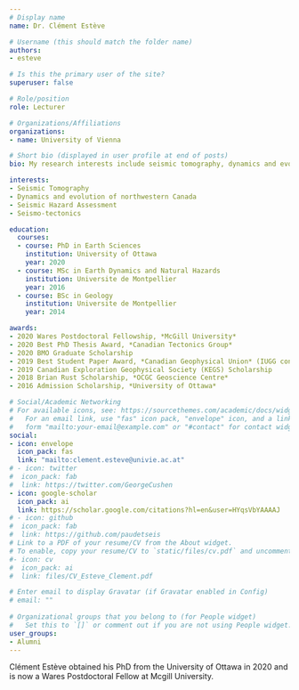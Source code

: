 ```yaml
---
# Display name
name: Dr. Clément Estève

# Username (this should match the folder name)
authors:
- esteve

# Is this the primary user of the site?
superuser: false

# Role/position
role: Lecturer 

# Organizations/Affiliations
organizations:
- name: University of Vienna

# Short bio (displayed in user profile at end of posts)
bio: My research interests include seismic tomography, dynamics and evolution of northwestern Canada, seismic hazard assessment, and seismo-tectonics

interests:
- Seismic Tomography
- Dynamics and evolution of northwestern Canada
- Seismic Hazard Assessment
- Seismo-tectonics

education:
  courses:
  - course: PhD in Earth Sciences
    institution: University of Ottawa
    year: 2020
  - course: MSc in Earth Dynamics and Natural Hazards
    institution: Universite de Montpellier
    year: 2016
  - course: BSc in Geology
    institution: Universite de Montpellier
    year: 2014

awards:
- 2020 Wares Postdoctoral Fellowship, *McGill University*
- 2020 Best PhD Thesis Award, *Canadian Tectonics Group*
- 2020 BMO Graduate Scholarship
- 2019 Best Student Paper Award, *Canadian Geophysical Union* (IUGG conference)
- 2019 Canadian Exploration Geophysical Society (KEGS) Scholarship
- 2018 Brian Rust Scholarship, *OCGC Geoscience Centre*
- 2016 Admission Scholarship, *University of Ottawa*

# Social/Academic Networking
# For available icons, see: https://sourcethemes.com/academic/docs/widgets/#icons
#   For an email link, use "fas" icon pack, "envelope" icon, and a link in the
#   form "mailto:your-email@example.com" or "#contact" for contact widget.
social:
- icon: envelope
  icon_pack: fas
  link: "mailto:clement.esteve@univie.ac.at"
# - icon: twitter
#  icon_pack: fab
#  link: https://twitter.com/GeorgeCushen
- icon: google-scholar
  icon_pack: ai
  link: https://scholar.google.com/citations?hl=en&user=HYqsVbYAAAAJ
# - icon: github
#  icon_pack: fab
#  link: https://github.com/paudetseis
# Link to a PDF of your resume/CV from the About widget.
# To enable, copy your resume/CV to `static/files/cv.pdf` and uncomment the lines below.  
#- icon: cv
#  icon_pack: ai
#  link: files/CV_Esteve_Clement.pdf

# Enter email to display Gravatar (if Gravatar enabled in Config)
# email: ""
  
# Organizational groups that you belong to (for People widget)
#   Set this to `[]` or comment out if you are not using People widget.  
user_groups:
- Alumni
---
```


Clément Estève obtained his PhD from the University of Ottawa in 2020 and is now a Wares Postdoctoral Fellow at Mcgill University. 

